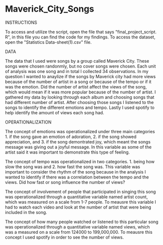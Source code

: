 # Maverick_City_Songs 
INSTRUCTIONS 

To access and utilize the script, open the file that says "final_project_script. R", in this file you can find the code for my findings. To access the dataset, open the "Statistics Data-sheet(1).csv" file. 

DATA

The data that I used were songs by a group called Maverick City. These songs were chosen randonmly, but no cover songs were chosen. Each unit of analysis was one song and in total I collected 34 observations. In my question I wanted to anaylize if the songs by Maverick city had more views because of the number of artist in a song or because of the tempo or if it was the emotion. Did the number of artist affect the views of the song, which would mean if it was more popular because of the number of artist. I gathered my data by looking through each album and choosing songs that had different number of artist. After choosing those songs I listened to the songs to identify the different emotions and tempo. Lastly I used spotify to help identify the amount of views each song had. 

OPERATIONALIZATION

The concept of emotions was operationalized under three main categories 1. if the song gave an emotion of adoration, 2. if the song showed appreciation, and 3. if the song demontrated joy, which meant the songs message was giving out a joyful message. In this variable as some of the artist said it was important to demonstrate this type of feeling. 

The concept of tempo was operationalized in two categories. 1. being how slow the song was and 2. how fast the song was. This variable was important to consider the rhythm of the song because in the analysis I wanted to identify if there was a correlation between the tempo and the views. Did how fast or song influence the number of views? 

The concept of involvement of people that participated in singing this song was operationalized through a quantitative variable named artist count, which was measured on a scale from 1-7 people. To meausre this variable I had to watch each video and look at the number of artist that were being included in the song. 

The concept of how many people watched or listened to this particular song was operationalized through a quantitative variable named views, which was a measured on a scale from 124000 to 199,000,000. To meausre this concept I used spotify in order to see the number of views. 
